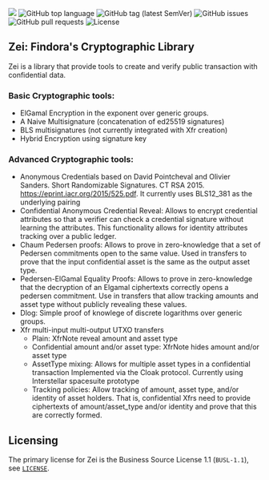 ![](https://tokei.rs/b1/github/FindoraNetwork/zei)
![GitHub top language](https://img.shields.io/github/languages/top/FindoraNetwork/zei)
![GitHub tag (latest SemVer)](https://img.shields.io/github/v/tag/FindoraNetwork/zei)
![GitHub issues](https://img.shields.io/github/issues-raw/FindoraNetwork/zei)
![GitHub pull requests](https://img.shields.io/github/issues-pr-raw/FindoraNetwork/zei)
![License](https://img.shields.io/badge/license-BUSL--1.1-lightgreen)

## Zei: Findora's Cryptographic Library

Zei is a library that provide tools to create and verify public transaction
with confidential data.

### Basic Cryptographic tools:
  - ElGamal Encryption in the exponent over generic groups.
  - A Naive Multisignature (concatenation of ed25519 signatures)
  - BLS multisignatures (not currently integrated with Xfr creation)
  - Hybrid Encryption using signature key 

### Advanced Cryptographic tools:
  - Anonymous Credentials based on David Pointcheval and Olivier Sanders.
    Short Randomizable Signatures. CT RSA 2015. https://eprint.iacr.org/2015/525.pdf.
    It currently uses BLS12_381 as the underlying pairing
  - Confidential Anonymous Credential Reveal: Allows to encrypt credential attributes
    so that a verifier can check a credential signature without learning the attributes.
    This functionality allows for identity attributes tracking over a public ledger.
  - Chaum Pedersen proofs: Allows to prove in zero-knowledge that a set of Pedersen
    commitments open to the same value. Used in transfers to prove that the input confidential asset
    is the same as the output asset type.
  - Pedersen-ElGamal Equality Proofs: Allows to prove in zero-knowledge that the
    decryption of an Elgamal ciphertexts correctly opens a pedersen commitment.
    Use in transfers that allow tracking amounts and asset type without publicly
    revealing these values.
  - Dlog: Simple proof of knowlege of discrete logarithms over generic groups.
  - Xfr multi-input multi-output UTXO transfers
    - Plain: XfrNote reveal amount and asset type
    - Confidential amount and/or asset type: XfrNote hides amount and/or asset type
    - AssetType mixing: Allows for multiple asset types in a confidential transaction
      Implemented via the Cloak protocol. Currently using Interstellar spacesuite prototype
    - Tracking policies: Allow tracking of amount, asset type, and/or identity
      of asset holders. That is, confidential Xfrs need to provide ciphertexts of
      amount/asset_type and/or identity and prove that this are correctly formed.

## Licensing

The primary license for Zei is the Business Source License 1.1 (`BUSL-1.1`), see [`LICENSE`](./LICENSE).
